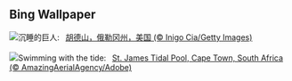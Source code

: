 ## Bing Wallpaper
![](https://www.bing.com/th?id=OHR.MtHoodOregon_ZH-CN6068357532_UHD.jpg&w=1000)沉睡的巨人:&nbsp;&ensp;[胡德山，俄勒冈州，美国 (© Inigo Cia/Getty Images)](https://www.bing.com/th?id=OHR.MtHoodOregon_ZH-CN6068357532_UHD.jpg)
<br><br/>
![](https://www.bing.com/th?id=OHR.StJamesPool_EN-US8700038796_UHD.jpg&w=1000)Swimming with the tide:&nbsp;&ensp;[St. James Tidal Pool, Cape Town, South Africa (© AmazingAerialAgency/Adobe)](https://www.bing.com/th?id=OHR.StJamesPool_EN-US8700038796_UHD.jpg)
<br><br/>
